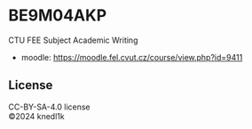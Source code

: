 # BE9M04AKP
CTU FEE Subject Academic Writing

- moodle: <https://moodle.fel.cvut.cz/course/view.php?id=9411>

## License
CC-BY-SA-4.0 license\
©2024 knedl1k